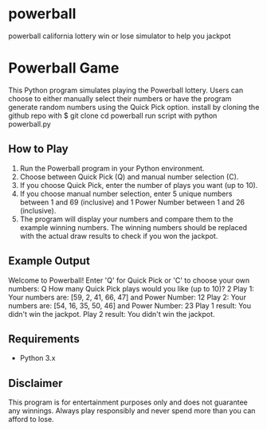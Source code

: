 # powerball
powerball california lottery win or lose simulator to help you jackpot
# Powerball Game

This Python program simulates playing the Powerball lottery. Users can choose to either manually select their numbers or have the program generate random numbers using the Quick Pick option.
install by cloning the github repo with $ git clone
cd powerball 
run script with python powerball.py

## How to Play

1. Run the Powerball program in your Python environment.
2. Choose between Quick Pick (Q) and manual number selection (C).
3. If you choose Quick Pick, enter the number of plays you want (up to 10).
4. If you choose manual number selection, enter 5 unique numbers between 1 and 69 (inclusive) and 1 Power Number between 1 and 26 (inclusive).
5. The program will display your numbers and compare them to the example winning numbers. The winning numbers should be replaced with the actual draw results to check if you won the jackpot.

## Example Output
Welcome to Powerball!
Enter 'Q' for Quick Pick or 'C' to choose your own numbers: Q
How many Quick Pick plays would you like (up to 10)? 2
Play 1: Your numbers are: [59, 2, 41, 66, 47] and Power Number: 12
Play 2: Your numbers are: [54, 16, 35, 50, 46] and Power Number: 23
Play 1 result: You didn't win the jackpot.
Play 2 result: You didn't win the jackpot.



## Requirements

- Python 3.x

## Disclaimer

This program is for entertainment purposes only and does not guarantee any winnings. Always play responsibly and never spend more than you can afford to lose.
